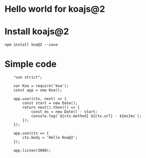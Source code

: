 Hello world for koajs@2
=======================

# Install koajs@2

```npm install koa@2 --save```

# Simple code

```
    "use strict";

    var Koa = require('koa');
    const app = new Koa();

    app.use((ctx, next) => {
        const start = new Date();
        return next().then(() => {
            const ms = new Date() - start;
            console.log(`${ctx.method} ${ctx.url} - ${ms}ms`);
        });
    });

    app.use(ctx => {
        ctx.body = 'Hello Koa@2';
    });

    app.listen(3000);
```